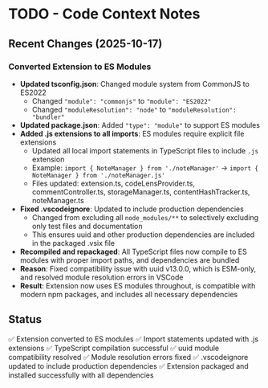 # TODO - Code Context Notes

## Recent Changes (2025-10-17)

### Converted Extension to ES Modules
- **Updated tsconfig.json**: Changed module system from CommonJS to ES2022
  - Changed `"module": "commonjs"` to `"module": "ES2022"`
  - Changed `"moduleResolution": "node"` to `"moduleResolution": "bundler"`
- **Updated package.json**: Added `"type": "module"` to support ES modules
- **Added .js extensions to all imports**: ES modules require explicit file extensions
  - Updated all local import statements in TypeScript files to include `.js` extension
  - Example: `import { NoteManager } from './noteManager'` → `import { NoteManager } from './noteManager.js'`
  - Files updated: extension.ts, codeLensProvider.ts, commentController.ts, storageManager.ts, contentHashTracker.ts, noteManager.ts
- **Fixed .vscodeignore**: Updated to include production dependencies
  - Changed from excluding all `node_modules/**` to selectively excluding only test files and documentation
  - This ensures uuid and other production dependencies are included in the packaged .vsix file
- **Recompiled and repackaged**: All TypeScript files now compile to ES modules with proper import paths, and dependencies are bundled
- **Reason**: Fixed compatibility issue with uuid v13.0.0, which is ESM-only, and resolved module resolution errors in VSCode
- **Result**: Extension now uses ES modules throughout, is compatible with modern npm packages, and includes all necessary dependencies

## Status
✅ Extension converted to ES modules
✅ Import statements updated with .js extensions
✅ TypeScript compilation successful
✅ uuid module compatibility resolved
✅ Module resolution errors fixed
✅ .vscodeignore updated to include production dependencies
✅ Extension packaged and installed successfully with all dependencies
